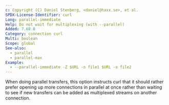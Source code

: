 ```yaml
---
c: Copyright (C) Daniel Stenberg, <daniel@haxx.se>, et al.
SPDX-License-Identifier: curl
Long: parallel-immediate
Help: Do not wait for multiplexing (with --parallel)
Added: 7.68.0
Category: connection curl
Multi: boolean
Scope: global
See-also:
  - parallel
  - parallel-max
Example:
  - --parallel-immediate -Z $URL -o file1 $URL -o file2
---
```


When doing parallel transfers, this option instructs curl that it should
rather prefer opening up more connections in parallel at once rather than
waiting to see if new transfers can be added as multiplexed streams on another
connection.
